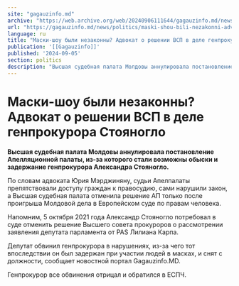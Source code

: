 ```yaml
---
site: "gagauzinfo.md"
archive: "https://web.archive.org/web/20240906111644/gagauzinfo.md/news/politics/maski-shou-bili-nezakonni-advokat-o-reshenii-vsp-v-dele-genprokurora-stoyanoglo"
url: "https://gagauzinfo.md/news/politics/maski-shou-bili-nezakonni-advokat-o-reshenii-vsp-v-dele-genprokurora-stoyanoglo"
language: ru
title: "Маски-шоу были незаконны? Адвокат о решении ВСП в деле генпрокурора Стояногло"
publication: '[[Gagauzinfo]]'
published: '2024-09-05'
section: politics
description: "Высшая судебная палата Молдовы аннулировала постановление Апелляционной палаты, из-за которого стали возможны обыски и задержание генпрокурора Александра Стояногло."
---
```


# Маски-шоу были незаконны? Адвокат о решении ВСП в деле генпрокурора Стояногло

**Высшая судебная палата Молдовы аннулировала постановление Апелляционной палаты, из-за которого стали возможны обыски и задержание генпрокурора Александра Стояногло.**

По словам адвоката Юрия Мэрджиняну, судьи Апелпалаты препятствовали доступу граждан к правосудию, сами нарушили закон, а Высшая судебная палата отменила решение АП только после проигрыша Молдовой дела в Европейском суде по правам человека.

Напомним, 5 октября 2021 года Александр Стояногло потребовал в суде отменить решение Высшего совета прокуроров о рассмотрении заявления депутата парламента от PAS Лилиана Карпа.

Депутат обвинил генпрокурора в нарушениях, из-за чего тот впоследствии он был задержан при участии людей в масках, и снят с должности, сообщает новостной портал Gagauzinfo.MD.

Генпрокурор все обвинения отрицал и обратился в ЕСПЧ.